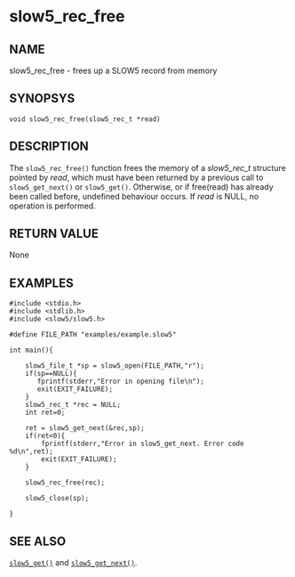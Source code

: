 # slow5_rec_free

## NAME
slow5_rec_free - frees up a SLOW5 record from memory

## SYNOPSYS
`void slow5_rec_free(slow5_rec_t *read)`

## DESCRIPTION

The `slow5_rec_free()` function frees the memory of a *slow5_rec_t* structure pointed by *read*, which must have been returned by a previous call to `slow5_get_next()` or `slow5_get()`. Otherwise, or if free(read) has already been called before, undefined behaviour occurs.
If *read* is NULL, no operation is performed.

## RETURN VALUE

None


## EXAMPLES

```
#include <stdio.h>
#include <stdlib.h>
#include <slow5/slow5.h>

#define FILE_PATH "examples/example.slow5"

int main(){

    slow5_file_t *sp = slow5_open(FILE_PATH,"r");
    if(sp==NULL){
       fprintf(stderr,"Error in opening file\n");
       exit(EXIT_FAILURE);
    }
    slow5_rec_t *rec = NULL;
    int ret=0;

    ret = slow5_get_next(&rec,sp);
    if(ret<0){
        fprintf(stderr,"Error in slow5_get_next. Error code %d\n",ret);
        exit(EXIT_FAILURE);
    }

    slow5_rec_free(rec);

    slow5_close(sp);

}

```

## SEE ALSO

[`slow5_get()`](slow5_open.md) and [`slow5_get_next()`](slow5_get_next.md).
